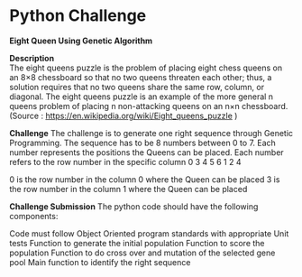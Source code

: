 # Python Challenge 

**Eight Queen Using Genetic Algorithm**

**Description**<br>
The eight queens puzzle is the problem of placing eight chess queens on an 8×8 chessboard so that no two queens threaten each other; thus, a solution requires that no two queens share the same row, column, or diagonal. The eight queens puzzle is an example of the more general n queens problem of placing n non-attacking queens on an n×n chessboard. (Source : https://en.wikipedia.org/wiki/Eight_queens_puzzle ) 

**Challenge**
The challenge is to generate one right sequence through Genetic Programming. The sequence has to be 8 numbers between 0 to 7. Each number represents the positions the Queens can be placed. Each number refers to the row number in the specific column 
0 3 4 5 6 1 2 4 

0 is the row number in the column 0 where the Queen can be placed 
3 is the row number in the column 1 where the Queen can be placed 

**Challenge Submission**
The python code should have the following components:

Code must follow Object Oriented program standards with appropriate Unit tests 
Function to generate the initial population 
Function to score the population 
Function to do cross over and mutation of the selected gene pool 
Main function to identify the right sequence 
